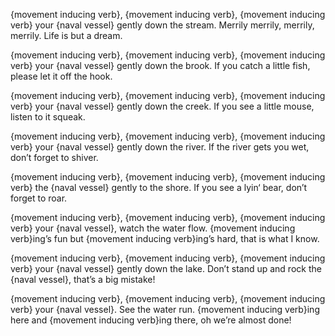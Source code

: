 {movement inducing verb}, {movement inducing verb}, {movement inducing verb} your {naval vessel}
gently down the stream.
Merrily merrily, merrily, merrily.
Life is but a dream.

{movement inducing verb}, {movement inducing verb}, {movement inducing verb} your {naval vessel}
gently down the brook.
If you catch a little fish,
please let it off the hook.

{movement inducing verb}, {movement inducing verb}, {movement inducing verb} your {naval vessel}
gently down the creek.
If you see a little mouse,
listen to it squeak.

{movement inducing verb}, {movement inducing verb}, {movement inducing verb} your {naval vessel}
gently down the river.
If the river gets you wet,
don’t forget to shiver.

{movement inducing verb}, {movement inducing verb}, {movement inducing verb} the {naval vessel}
gently to the shore.
If you see a lyin‘ bear,
don’t forget to roar.

{movement inducing verb}, {movement inducing verb}, {movement inducing verb} your {naval vessel},
watch the water flow.
{movement inducing verb}ing’s fun but {movement inducing verb}ing’s hard,
that is what I know.

{movement inducing verb}, {movement inducing verb}, {movement inducing verb} your {naval vessel}
gently down the lake.
Don’t stand up and rock the {naval vessel},
that’s a big mistake!

{movement inducing verb}, {movement inducing verb}, {movement inducing verb} your {naval vessel}.
See the water run.
{movement inducing verb}ing here and {movement inducing verb}ing there,
oh we’re almost done!